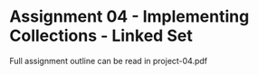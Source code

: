 # Assignment 04 - Implementing Collections - Linked Set
Full assignment outline can be read in project-04.pdf
